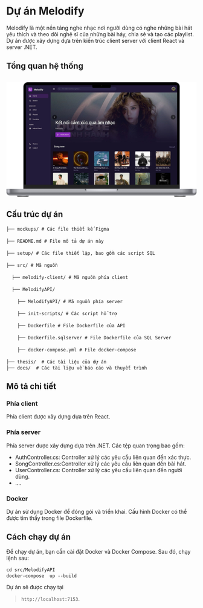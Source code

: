 
# Dự án Melodify

Melodify là một nền tảng nghe nhạc nơi người dùng có nghe những bài hát yêu thích và theo dõi nghệ sĩ của những bài háy, chia sẻ và tạo các playlist. Dự án được xây dựng dựa trên kiến trúc client server với client React và server .NET.

## Tổng quan hệ thống

## ![Melodify](./thesis/png/ui.png)

## Cấu trúc dự án

```
├── mockups/ # Các file thiết kế Figma

├── README.md # File mô tả dự án này

├── setup/ # Các file thiết lập, bao gồm các script SQL

├── src/ # Mã nguồn

  ├── melodify-client/ # Mã nguồn phía client

  ├── MelodifyAPI/
    
    ├── MelodifyAPI/ # Mã nguồn phía server

    ├── init-scripts/ # Các script hỗ trợ

    ├── Dockerfile # File Dockerfile của API

    ├── Dockerfile.sqlserver # File Dockerfile của SQL Server

    ├── docker-compose.yml # File docker-compose

├── thesis/  # Các tài liệu của dự án
├── docs/  # Các tài liệu về báo cáo và thuyết trình
```
## Mô tả chi tiết

### Phía client

Phía client được xây dựng dựa trên React.

### Phía server

Phía server được xây dựng dựa trên .NET. Các tệp quan trọng bao gồm:

-   AuthController.cs: Controller xử lý các yêu cầu liên quan đến xác thực.
-   SongController.cs:Controller xử lý các yêu cầu liên quan đến bài hát.
-   UserController.cs: Controller xử lý các yêu cầu liên quan đến người dùng.
- ....

### Docker

Dự án sử dụng Docker để đóng gói và triển khai. Cấu hình Docker có thể được tìm thấy trong file Dockerfile.

## Cách chạy dự án

Để chạy dự án, bạn cần cài đặt Docker và Docker Compose. Sau đó, chạy lệnh sau:
```
cd src/MelodifyAPI
docker-compose  up --build
```
Dự án sẽ được chạy tại  
>`http://localhost:7153`.